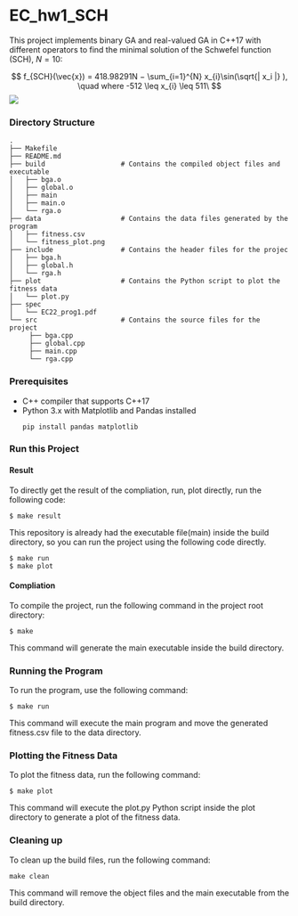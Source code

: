 # EC_hw1_SCH

This project implements binary GA and real-valued GA in C++17 with different operators to find the minimal solution of the Schwefel function (SCH), $N=10$:

$$ f_{SCH}(\vec{x}) = 418.98291N − \sum_{i=1}^{N} x_{i}\sin(\sqrt{| x_i |} ), \quad where -512 \leq x_{i} \leq 511\ $$ 
![](https://i.imgur.com/8ZlQxDA.png)

### Directory Structure

    .
    ├── Makefile 
    ├── README.md
    ├── build                   # Contains the compiled object files and executable
    │   ├── bga.o
    │   ├── global.o
    │   ├── main
    │   ├── main.o
    │   └── rga.o
    ├── data                    # Contains the data files generated by the program
    │   ├── fitness.csv
    │   └── fitness_plot.png
    ├── include                 # Contains the header files for the projec      
    │   ├── bga.h
    │   ├── global.h
    │   └── rga.h
    ├── plot                    # Contains the Python script to plot the fitness data          
    │   └── plot.py
    ├── spec
    │   └── EC22_prog1.pdf
    └── src                     # Contains the source files for the project
         ├── bga.cpp
         ├── global.cpp
         ├── main.cpp
         └── rga.cpp

### Prerequisites
- C++ compiler that supports C++17
- Python 3.x with Matplotlib and Pandas installed
    ```
    pip install pandas matplotlib
    ```
### Run this Project
#### Result 
To directly get the result of the compliation, run, plot directly, run the following code:
```
$ make result
```
This repository is already had the executable file(main) inside the build directory, so you can run the project using the following code directly.
```
$ make run
$ make plot
```

#### Compliation
To compile the project, run the following command in the project root directory:
```
$ make
```
This command will generate the main executable inside the build directory.

### Running the Program
To run the program, use the following command:

```
$ make run
```
This command will execute the main program and move the generated fitness.csv file to the data directory.

### Plotting the Fitness Data
To plot the fitness data, run the following command:

```
$ make plot
```
This command will execute the plot.py Python script inside the plot directory to generate a plot of the fitness data.

### Cleaning up
To clean up the build files, run the following command:

```
make clean
```
This command will remove the object files and the main executable from the build directory.
### 
